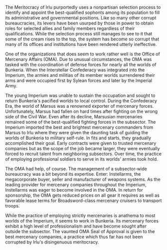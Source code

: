 The Meritocracy of Irlu purportedly uses a nonpartisan selection process to identify and appoint the best-qualified sophonts among its population to fill its administrative and governmental positions. Like so many other corrupt bureaucracies, its levers have been usurped by those in power to obtain roles for selected allies and family members regardless of their qualifications. While the selection process still manages to see to it that some of the cream rises to the top, the system has become so corrupt that many of its offices and institutions have been rendered utterly ineffective.

One of the organizations that does seem to work rather well is the Office of Mercenary Affairs (OMA). Due to unusual circumstances, the OMA was tasked with the coordination of defense forces for nearly all the worlds of Bunkeria. When the Interstellar Confederacy was integrated into the Imperium, the armies and militias of its member worlds surrendered their arms and were occupied first by Sylean forces and later by the Imperial Army.

The young Imperium was unable to sustain the occupation and sought to return Bunkeria's pacified worlds to local control. During the Confederacy Era, the world of Marsus was a renowned exporter of mercenary forces. Unfortunately, Marsus had fallen on hard times after fighting on the wrong side of the Civil War. Even after its decline, Marsusian mercenaries remained some of the best-qualified fighting forces in the subsector. The Imperium imported the best and brightest mercenary commanders from Marsus to Irlu where they were given the daunting task of guiding the worlds of Bunkeria to military self-rule. In fits and starts, they gradually accomplished their goal. Early contracts were given to trusted mercenary companies but as the scope of the job became larger, they were eventually forced to recruit talent from neighboring subsectors. Over time, the practice of employing professional soldiers to serve in its worlds' armies took hold.

The OMA had help, of course. The management of a subsector-wide bureaucracy was a bit beyond its expertise. Enter: Instellarms, the megacorporate buyer, seller and manufacturer of weapons systems. As the leading provider for mercenary companies throughout the Imperium, Instellarms was eager to become involved in the OMA. In return for sponsorship, the OMA gets reduced prices on all gear it requires as well as favorable lease terms for Broadsword-class mercenary cruisers to transport troops.

While the practice of employing strictly mercenaries is anathema to most worlds of the Imperium, it seems to work in Bunkeria. Its mercenary forces exhibit a high level of professionalism and have become sought after outside the subsector. The vaunted OMA Seal of Approval is given to the best mercenary companies, a practice which thus far has not been corrupted by Irlu's disingenuous meritocracy.
